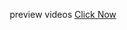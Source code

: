<p align="center">
    preview videos
    <a href="https://youtu.be/mTcEMFlbK7g" target="_blank">Click Now</a>
</p>
